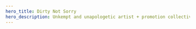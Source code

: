 ```yaml
---
hero_title: Dirty Not Sorry
hero_description: Unkempt and unapologetic artist + promotion collective
---
```

